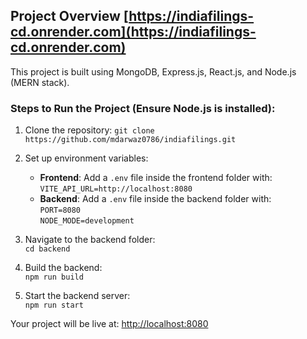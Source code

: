 ## Project Overview [https://indiafilings-cd.onrender.com](https://indiafilings-cd.onrender.com)

This project is built using MongoDB, Express.js, React.js, and Node.js (MERN stack).

### Steps to Run the Project (Ensure Node.js is installed):

1. Clone the repository:
   `git clone https://github.com/mdarwaz0786/indiafilings.git`

2. Set up environment variables:
   - **Frontend**: Add a `.env` file inside the frontend folder with:  
     `VITE_API_URL=http://localhost:8080`
   - **Backend**: Add a `.env` file inside the backend folder with:  
     `PORT=8080`  
     `NODE_MODE=development`

3. Navigate to the backend folder:  
   `cd backend`

4. Build the backend:  
   `npm run build`

5. Start the backend server:  
   `npm run start`

Your project will be live at: [http://localhost:8080](http://localhost:8080)
